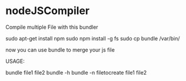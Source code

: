 # nodeJSCompiler
Compile multiple File with this bundler

sudo apt-get install npm
sudo npm install -g fs
sudo cp bundle /var/bin/

now you can use bundle to merge your js file

USAGE:

bundle file1 file2
bundle -h
bundle -n filetocreate file1 file2